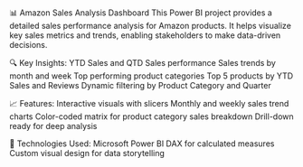 📊 Amazon Sales Analysis Dashboard
This Power BI project provides a detailed sales performance analysis for Amazon products. It helps visualize key sales metrics and trends, enabling stakeholders to make data-driven decisions.

🔍 Key Insights:
YTD Sales and QTD Sales performance
Sales trends by month and week
Top performing product categories
Top 5 products by YTD Sales and Reviews
Dynamic filtering by Product Category and Quarter

📈 Features:
Interactive visuals with slicers
Monthly and weekly sales trend charts
Color-coded matrix for product category sales breakdown
Drill-down ready for deep analysis

📁 Technologies Used:
Microsoft Power BI
DAX for calculated measures
Custom visual design for data storytelling
